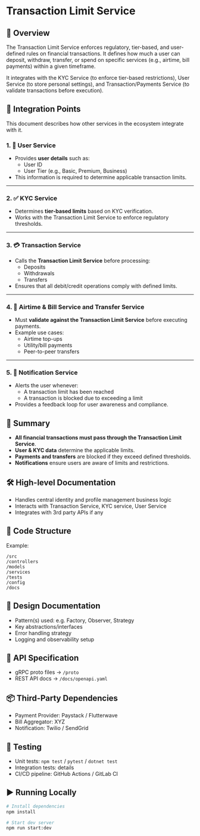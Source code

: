 # Transaction Limit Service

## 📌 Overview

The Transaction Limit Service enforces regulatory, tier-based, and user-defined rules on financial transactions. It defines how much a user can deposit, withdraw, transfer, or spend on specific services (e.g., airtime, bill payments) within a given timeframe.

It integrates with the KYC Service (to enforce tier-based restrictions), User Service (to store personal settings), and Transaction/Payments Service (to validate transactions before execution).

## 🔗 Integration Points
This document describes how other services in the ecosystem integrate with it.  

### 1. 👤 User Service
- Provides **user details** such as:
  - User ID
  - User Tier (e.g., Basic, Premium, Business)
- This information is required to determine applicable transaction limits.  

---

### 2. ✅ KYC Service
- Determines **tier-based limits** based on KYC verification.  
- Works with the Transaction Limit Service to enforce regulatory thresholds.  

---

### 3. 💳 Transaction Service
- Calls the **Transaction Limit Service** before processing:
  - Deposits  
  - Withdrawals  
  - Transfers  
- Ensures that all debit/credit operations comply with defined limits.  

---

### 4. 📱 Airtime & Bill Service and Transfer Service
- Must **validate against the Transaction Limit Service** before executing payments.  
- Example use cases:
  - Airtime top-ups  
  - Utility/bill payments  
  - Peer-to-peer transfers  

---

### 5. 📢 Notification Service
- Alerts the user whenever:
  - A transaction limit has been reached  
  - A transaction is blocked due to exceeding a limit  
- Provides a feedback loop for user awareness and compliance.  

## 📜 Summary

- **All financial transactions must pass through the Transaction Limit Service**.  
- **User & KYC data** determine the applicable limits.  
- **Payments and transfers** are blocked if they exceed defined thresholds.  
- **Notifications** ensure users are aware of limits and restrictions.  


## 🛠️ High-level Documentation
- Handles central identity and profile management business logic
- Interacts with Transaction Service, KYC service, User Service
- Integrates with 3rd party APIs if any

## 📂 Code Structure

Example:

```
/src
/controllers
/models
/services
/tests
/config
/docs
```

## 🧩 Design Documentation
- Pattern(s) used: e.g. Factory, Observer, Strategy
- Key abstractions/interfaces
- Error handling strategy
- Logging and observability setup

## 🔌 API Specification
- gRPC proto files → `/proto`
- REST API docs → `/docs/openapi.yaml`

## 📦 Third-Party Dependencies
- Payment Provider: Paystack / Flutterwave
- Bill Aggregator: XYZ
- Notification: Twilio / SendGrid

## 🧪 Testing
- Unit tests: `npm test` / `pytest` / `dotnet test`
- Integration tests: details
- CI/CD pipeline: GitHub Actions / GitLab CI

## ▶️ Running Locally
```bash
# Install dependencies
npm install

# Start dev server
npm run start:dev
```
